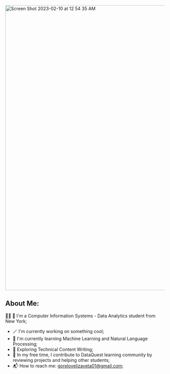 <img align="center" width="900" alt="Screen Shot 2023-02-10 at 12 54 35 AM" src="https://user-images.githubusercontent.com/88107066/218012936-700a6d69-ed5d-483a-ab15-7c9735f1cfbf.png">


## About Me:
:woman_student: :statue_of_liberty: I'm a Computer Information Systems - Data Analytics student from New York;
- :magic_wand: I'm currently working on something cool;
- :robot: I'm currently learning Machine Learning and Natural Language Processing;
- :memo: Exploring Technical Content Writing;
- :handshake: In my free time, I contribute to DataQuest learning community by reviewing projects and helping other students;
- :mailbox_with_mail: How to reach me: gorelovelizaveta01@gmail.com;
